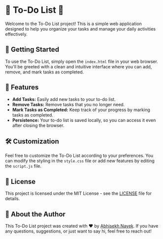 # 📝 To-Do List 📝

Welcome to the To-Do List project! This is a simple web application designed to help you organize your tasks and manage your daily activities effectively.

## 🚀 Getting Started

To use the To-Do List, simply open the `index.html` file in your web browser. You'll be greeted with a clean and intuitive interface where you can add, remove, and mark tasks as completed.

## 📝 Features

- **Add Tasks:** Easily add new tasks to your to-do list.
- **Remove Tasks:** Remove tasks that you no longer need.
- **Mark Tasks as Completed:** Keep track of your progress by marking tasks as completed.
- **Persistence:** Your to-do list is saved locally, so you can access it even after closing the browser.

## 🛠️ Customization

Feel free to customize the To-Do List according to your preferences. You can modify the styling in the `style.css` file or add new features by editing the `script.js` file.

## 📜 License

This project is licensed under the MIT License - see the [LICENSE](LICENSE) file for details.

## 🌟 About the Author

This To-Do List project was created with ❤️ by [Abhisekh Nayek](https://github.com/AbhisekhNayek). If you have any questions, suggestions, or just want to say hi, feel free to reach out!
